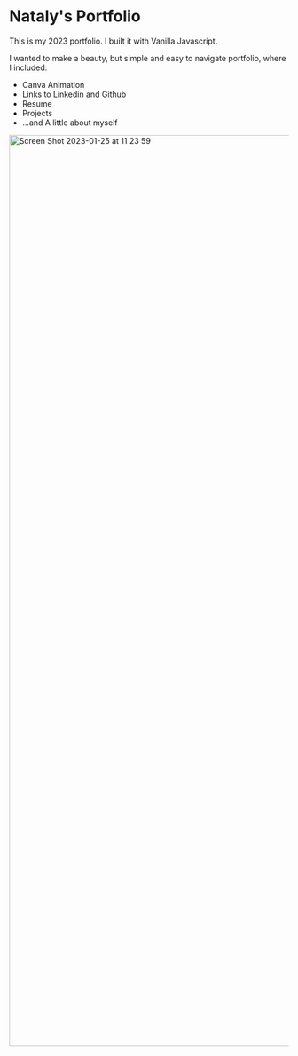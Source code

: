 # Nataly's Portfolio
This is my 2023 portfolio. I built it with Vanilla Javascript.

I wanted to make a beauty, but simple and easy to navigate portfolio, where I included:

* Canva Animation
* Links to Linkedin and Github
* Resume
* Projects
* ...and A little about myself

<img width="1642" alt="Screen Shot 2023-01-25 at 11 23 59" src="https://user-images.githubusercontent.com/33841883/214666286-6a0c52cf-846d-4c70-9c4e-66fb9a30dff7.png">
